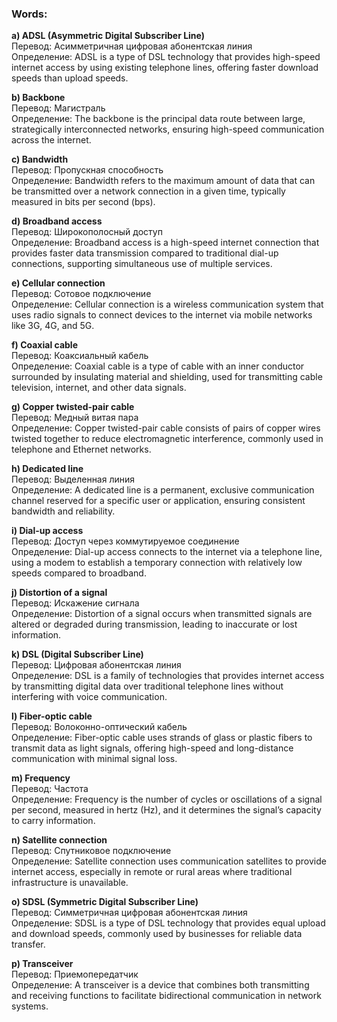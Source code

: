 ### Words:

**a) ADSL (Asymmetric Digital Subscriber Line)**  
Перевод: Асимметричная цифровая абонентская линия  
Определение: ADSL is a type of DSL technology that provides high-speed internet access by using existing telephone lines, offering faster download speeds than upload speeds.


**b) Backbone**  
Перевод: Магистраль  
Определение: The backbone is the principal data route between large, strategically interconnected networks, ensuring high-speed communication across the internet.


**c) Bandwidth**  
Перевод: Пропускная способность  
Определение: Bandwidth refers to the maximum amount of data that can be transmitted over a network connection in a given time, typically measured in bits per second (bps).


**d) Broadband access**  
Перевод: Широкополосный доступ  
Определение: Broadband access is a high-speed internet connection that provides faster data transmission compared to traditional dial-up connections, supporting simultaneous use of multiple services.


**e) Cellular connection**  
Перевод: Сотовое подключение  
Определение: Cellular connection is a wireless communication system that uses radio signals to connect devices to the internet via mobile networks like 3G, 4G, and 5G.


**f) Coaxial cable**  
Перевод: Коаксиальный кабель  
Определение: Coaxial cable is a type of cable with an inner conductor surrounded by insulating material and shielding, used for transmitting cable television, internet, and other data signals.


**g) Copper twisted-pair cable**  
Перевод: Медный витая пара  
Определение: Copper twisted-pair cable consists of pairs of copper wires twisted together to reduce electromagnetic interference, commonly used in telephone and Ethernet networks.


**h) Dedicated line**  
Перевод: Выделенная линия  
Определение: A dedicated line is a permanent, exclusive communication channel reserved for a specific user or application, ensuring consistent bandwidth and reliability.


**i) Dial-up access**  
Перевод: Доступ через коммутируемое соединение  
Определение: Dial-up access connects to the internet via a telephone line, using a modem to establish a temporary connection with relatively low speeds compared to broadband.


**j) Distortion of a signal**  
Перевод: Искажение сигнала  
Определение: Distortion of a signal occurs when transmitted signals are altered or degraded during transmission, leading to inaccurate or lost information.


**k) DSL (Digital Subscriber Line)**  
Перевод: Цифровая абонентская линия  
Определение: DSL is a family of technologies that provides internet access by transmitting digital data over traditional telephone lines without interfering with voice communication.


**l) Fiber-optic cable**  
Перевод: Волоконно-оптический кабель  
Определение: Fiber-optic cable uses strands of glass or plastic fibers to transmit data as light signals, offering high-speed and long-distance communication with minimal signal loss.


**m) Frequency**  
Перевод: Частота  
Определение: Frequency is the number of cycles or oscillations of a signal per second, measured in hertz (Hz), and it determines the signal’s capacity to carry information.


**n) Satellite connection**  
Перевод: Спутниковое подключение  
Определение: Satellite connection uses communication satellites to provide internet access, especially in remote or rural areas where traditional infrastructure is unavailable.


**o) SDSL (Symmetric Digital Subscriber Line)**  
Перевод: Симметричная цифровая абонентская линия  
Определение: SDSL is a type of DSL technology that provides equal upload and download speeds, commonly used by businesses for reliable data transfer.


**p) Transceiver**  
Перевод: Приемопередатчик  
Определение: A transceiver is a device that combines both transmitting and receiving functions to facilitate bidirectional communication in network systems.


